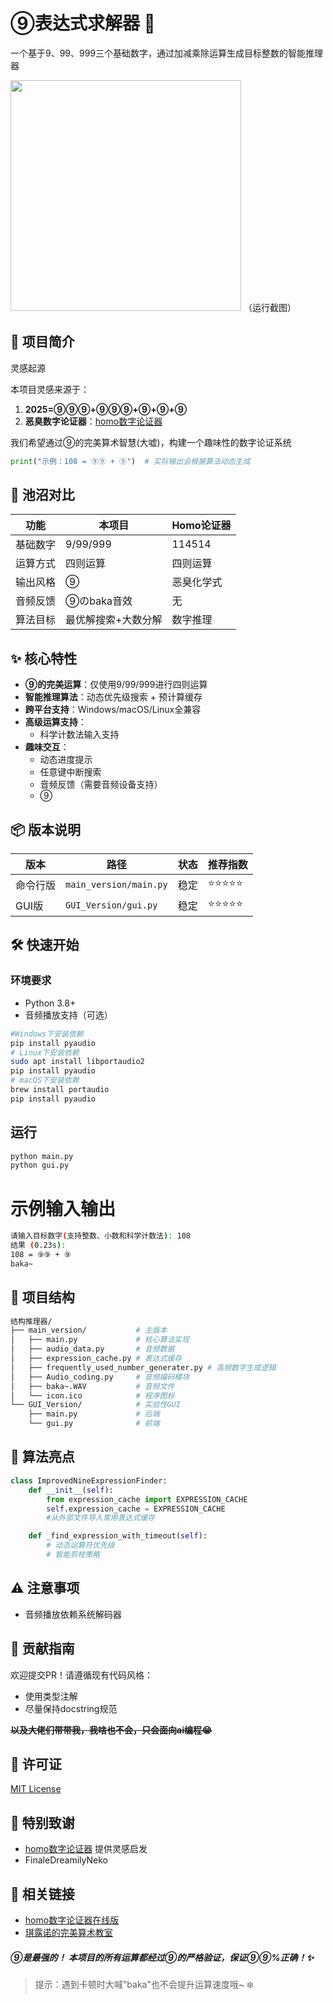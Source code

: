 # ⑨表达式求解器 🧊

一个基于9、99、999三个基础数字，通过加减乘除运算生成目标整数的智能推理器

<img title="" src="https://s3.bmp.ovh/imgs/2025/02/12/82641ee40331811a.png" alt="" width="369"> 
（运行截图）

## 📖 项目简介

灵感起源

本项目灵感来源于：

1. **2025=⑨⑨⑨+⑨⑨⑨+⑨+⑨+⑨**
2. **恶臭数字论证器**：[homo数字论证器](https://lab.magiconch.com/homo/)

我们希望通过⑨的完美算术智慧(大嘘)，构建一个趣味性的数字论证系统

```python
print("示例：108 = ⑨⑨ + ⑨")  # 实际输出会根据算法动态生成
```

## 🧩 池沼对比

| 功能   | 本项目        | Homo论证器 |
| ---- | ---------- | ------- |
| 基础数字 | 9/99/999   | 114514  |
| 运算方式 | 四则运算       | 四则运算    |
| 输出风格 | ⑨          | 恶臭化学式   |
| 音频反馈 | ⑨のbaka音效   | 无       |
| 算法目标 | 最优解搜索+大数分解 | 数字推理    |

## ✨ 核心特性

- **⑨的完美运算**：仅使用9/99/999进行四则运算
- **智能推理算法**：动态优先级搜索 + 预计算缓存
- **跨平台支持**：Windows/macOS/Linux全兼容
- **高级运算支持**：
  - 科学计数法输入支持
- **趣味交互**：
  - 动态进度提示
  - 任意键中断搜索
  - 音频反馈（需要音频设备支持）
  - ⑨ 

## 📦 版本说明

| 版本   | 路径                     | 状态  | 推荐指数  |
| ---- | ---------------------- | --- | ----- |
| 命令行版 | `main_version/main.py` | 稳定  | ⭐⭐⭐⭐⭐ |
| GUI版 | `GUI_Version/gui.py`   | 稳定  | ⭐⭐⭐⭐⭐ |

## 🛠️ 快速开始

### 环境要求

- Python 3.8+
- 音频播放支持（可选）

```bash
#Windows下安装依赖
pip install pyaudio
# Linux下安装依赖
sudo apt install libportaudio2
pip install pyaudio
# macOS下安装依赖
brew install portaudio
pip install pyaudio
```

## 运行

```bash
python main.py
python gui.py
```

# 示例输入输出

```bash
请输入目标数字(支持整数、小数和科学计数法): 108
结果 (0.23s):
108 = ⑨⑨ + ⑨
baka~ 
```

## 📂 项目结构

```bash
结构推理器/
├── main_version/           # 主版本
│   ├── main.py             # 核心算法实现
│   ├── audio_data.py       # 音频数据
│   ├── expression_cache.py # 表达式缓存
│   ├── frequently_used_number_generater.py # 高频数字生成逻辑
│   ├── Audio_coding.py     # 音频编码模块
│   ├── baka~.WAV           # 音频文件
│   └── icon.ico            # 程序图标
└── GUI_Version/            # 实验性GUI
    ├── main.py             # 后端
    └── gui.py              # 前端                   
```

## 🧠 算法亮点

```python
class ImprovedNineExpressionFinder:
    def __init__(self):
        from expression_cache import EXPRESSION_CACHE
        self.expression_cache = EXPRESSION_CACHE
        #从外部文件导入常用表达式缓存

    def _find_expression_with_timeout(self):
        # 动态运算符优先级
        # 智能剪枝策略
```

## ⚠️ 注意事项

- 音频播放依赖系统解码器 

## 🤝 贡献指南

欢迎提交PR！请遵循现有代码风格：

- 使用类型注解
- 尽量保持docstring规范

**~~以及大佬们带带我，我啥也不会，只会面向ai编程😭~~** 

## 📜 许可证

   [MIT License](LICENSE)  

## 🌟 特别致谢

- [homo数字论证器](https://github.com/itorr/homo) 提供灵感启发
- FinaleDreamilyNeko

## **🔗 相关链接**

- [homo数字论证器在线版](https://lab.magiconch.com/homo/)
- [琪露诺的完美算术教室](https://www.bilibili.com/video/BV1rs41197Xn) 

##### **⑨是最强的！** 本项目的所有运算都经过⑨的严格验证，保证⑨⑨%正确！✨

> 提示：遇到卡顿时大喊"baka"也不会提升运算速度哦~ ❄️
